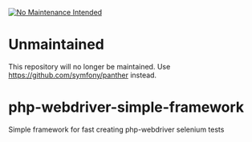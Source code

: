 [![No Maintenance Intended](http://unmaintained.tech/badge.svg)](http://unmaintained.tech/)

# Unmaintained

This repository will no longer be maintained. Use https://github.com/symfony/panther instead.

# php-webdriver-simple-framework
Simple framework for fast creating php-webdriver selenium tests
